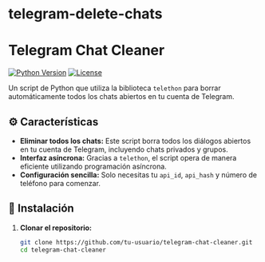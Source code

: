 # telegram-delete-chats
# Telegram Chat Cleaner

[![Python Version](https://img.shields.io/badge/python-3.x-blue.svg)](https://www.python.org/)
[![License](https://img.shields.io/badge/license-MIT-green.svg)](https://opensource.org/licenses/MIT)

Un script de Python que utiliza la biblioteca `telethon` para borrar automáticamente todos los chats abiertos en tu cuenta de Telegram.

## ⚙️ Características

- **Eliminar todos los chats:** Este script borra todos los diálogos abiertos en tu cuenta de Telegram, incluyendo chats privados y grupos.
- **Interfaz asíncrona:** Gracias a `telethon`, el script opera de manera eficiente utilizando programación asíncrona.
- **Configuración sencilla:** Solo necesitas tu `api_id`, `api_hash` y número de teléfono para comenzar.

## 🚀 Instalación

1. **Clonar el repositorio:**

   ```bash
   git clone https://github.com/tu-usuario/telegram-chat-cleaner.git
   cd telegram-chat-cleaner
